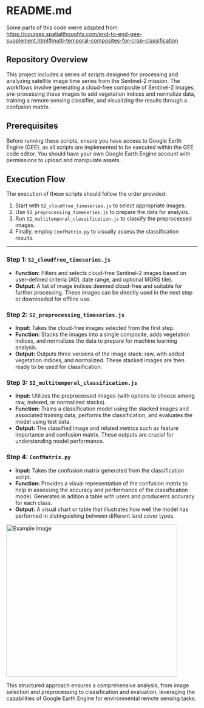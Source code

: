 # README.md

Some parts of this code werre adapted from:   
https://courses.spatialthoughts.com/end-to-end-gee-supplement.html#multi-temporal-composites-for-crop-classification   


## Repository Overview

This project includes a series of scripts designed for processing and analyzing satellite image time series from the Sentinel-2 mission. The workflows involve generating a cloud-free composite of Sentinel-2 images, pre-processing these images to add vegetation indices and normalize data, training a remote sensing classifier, and visualizing the results through a confusion matrix.

## Prerequisites

Before running these scripts, ensure you have access to Google Earth Engine (GEE), as all scripts are implemented to be executed within the GEE code editor. You should have your own Google Earth Engine account with permissions to upload and manipulate assets.

## Execution Flow
The execution of these scripts should follow the order provided:
1. Start with `S2_cloudfree_timeseries.js` to select appropriate images.
2. Use `S2_preprocessing_timeseries.js` to prepare the data for analysis.
3. Run `S2_multitemporal_classification.js` to classify the preprocessed images.
4. Finally, employ `ConfMatrix.py` to visually assess the classification results.

--------------------------------------------------------------------------------------------------------------
### Step 1: `S2_cloudfree_timeseries.js`
- **Function:** Filters and selects cloud-free Sentinel-2 images based on user-defined criteria (AOI, date range, and optional MGRS tile).
- **Output:** A list of image indices deemed cloud-free and suitable for further processing. These images can be directly used in the next step or downloaded for offline use.

### Step 2: `S2_preprocessing_timeseries.js`
- **Input:** Takes the cloud-free images selected from the first step.
- **Function:** Stacks the images into a single composite, adds vegetation indices, and normalizes the data to prepare for machine learning analysis.
- **Output:** Outputs three versions of the image stack: raw, with added vegetation indices, and normalized. These stacked images are then ready to be used for classification.

### Step 3: `S2_multitemporal_classification.js`
- **Input:** Utilizes the preprocessed images (with options to choose among raw, indexed, or normalized stacks).
- **Function:** Trains a classification model using the stacked images and associated training data, performs the classification, and evaluates the model using test data.
- **Output:** The classified image and related metrics such as feature importance and confusion matrix. These outputs are crucial for understanding model performance.

### Step 4: `ConfMatrix.py`
- **Input:** Takes the confusion matrix generated from the classification script.
- **Function:** Provides a visual representation of the confusion matrix to help in assessing the accuracy and performance of the classification model. Generates in adition a table with users and producerrs accuracy for each class.
- **Output:** A visual chart or table that illustrates how well the model has performed in distinguishing between different land cover types.

<img src="https://git.sbg.ac.at/s1098072/i3/-/raw/main/Code/README_images/Screenshot_2024-05-04_132438.png" width="450" height="400" alt="Example Image">

This structured approach ensures a comprehensive analysis, from image selection and preprocessing to classification and evaluation, leveraging the capabilities of Google Earth Engine for environmental remote sensing tasks.
